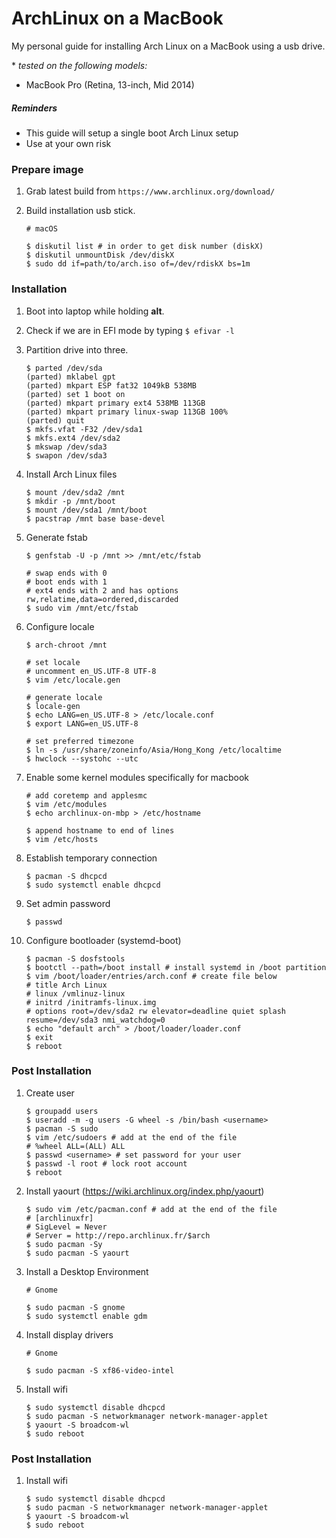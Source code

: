 # ArchLinux on a MacBook
My personal guide for installing Arch Linux on a MacBook using a usb drive.

\* *tested on the following models:*
- MacBook Pro (Retina, 13-inch, Mid 2014)

##### Reminders
- This guide will setup a single boot Arch Linux setup
- Use at your own risk

### Prepare image

1. Grab latest build from `https://www.archlinux.org/download/`
2. Build installation usb stick.

    ```
    # macOS

    $ diskutil list # in order to get disk number (diskX)
    $ diskutil unmountDisk /dev/diskX
    $ sudo dd if=path/to/arch.iso of=/dev/rdiskX bs=1m
    ```

### Installation

1. Boot into laptop while holding **alt**.
2. Check if we are in EFI mode by typing `$ efivar -l`
3. Partition drive into three.

    ```
    $ parted /dev/sda
    (parted) mklabel gpt
    (parted) mkpart ESP fat32 1049kB 538MB
    (parted) set 1 boot on
    (parted) mkpart primary ext4 538MB 113GB
    (parted) mkpart primary linux-swap 113GB 100%
    (parted) quit
    $ mkfs.vfat -F32 /dev/sda1
    $ mkfs.ext4 /dev/sda2
    $ mkswap /dev/sda3
    $ swapon /dev/sda3
    ```

4. Install Arch Linux files

    ```
    $ mount /dev/sda2 /mnt
    $ mkdir -p /mnt/boot
    $ mount /dev/sda1 /mnt/boot
    $ pacstrap /mnt base base-devel
    ```

5. Generate fstab

    ```
    $ genfstab -U -p /mnt >> /mnt/etc/fstab

    # swap ends with 0
    # boot ends with 1
    # ext4 ends with 2 and has options rw,relatime,data=ordered,discarded
    $ sudo vim /mnt/etc/fstab
    ```

6. Configure locale

    ```
    $ arch-chroot /mnt

    # set locale
    # uncomment en_US.UTF-8 UTF-8
    $ vim /etc/locale.gen

    # generate locale
    $ locale-gen
    $ echo LANG=en_US.UTF-8 > /etc/locale.conf
    $ export LANG=en_US.UTF-8

    # set preferred timezone
    $ ln -s /usr/share/zoneinfo/Asia/Hong_Kong /etc/localtime
    $ hwclock --systohc --utc
    ```

7. Enable some kernel modules specifically for macbook

    ```
    # add coretemp and applesmc
    $ vim /etc/modules
    $ echo archlinux-on-mbp > /etc/hostname

    $ append hostname to end of lines
    $ vim /etc/hosts
    ```

8. Establish temporary connection

    ```
    $ pacman -S dhcpcd
    $ sudo systemctl enable dhcpcd
    ```

8. Set admin password

    ```
    $ passwd
    ```

9. Configure bootloader (systemd-boot)

    ```
    $ pacman -S dosfstools
    $ bootctl --path=/boot install # install systemd in /boot partition
    $ vim /boot/loader/entries/arch.conf # create file below
    # title Arch Linux
    # linux /vmlinuz-linux
    # initrd /initramfs-linux.img
    # options root=/dev/sda2 rw elevator=deadline quiet splash resume=/dev/sda3 nmi_watchdog=0
    $ echo "default arch" > /boot/loader/loader.conf
    $ exit
    $ reboot
    ```

### Post Installation

1. Create user

    ```
    $ groupadd users
    $ useradd -m -g users -G wheel -s /bin/bash <username>
    $ pacman -S sudo
    $ vim /etc/sudoers # add at the end of the file
    # %wheel ALL=(ALL) ALL
    $ passwd <username> # set password for your user
    $ passwd -l root # lock root account
    $ reboot
    ```

2. Install yaourt (https://wiki.archlinux.org/index.php/yaourt)

    ```
    $ sudo vim /etc/pacman.conf # add at the end of the file
    # [archlinuxfr]
    # SigLevel = Never
    # Server = http://repo.archlinux.fr/$arch
    $ sudo pacman -Sy
    $ sudo pacman -S yaourt
    ```

3. Install a Desktop Environment

    ```
    # Gnome

    $ sudo pacman -S gnome
    $ sudo systemctl enable gdm
    ```

4. Install display drivers

    ```
    # Gnome

    $ sudo pacman -S xf86-video-intel
    ```

5. Install wifi

    ```
    $ sudo systemctl disable dhcpcd
    $ sudo pacman -S networkmanager network-manager-applet
    $ yaourt -S broadcom-wl
    $ sudo reboot
    ```

### Post Installation

1. Install wifi

    ```
    $ sudo systemctl disable dhcpcd
    $ sudo pacman -S networkmanager network-manager-applet
    $ yaourt -S broadcom-wl
    $ sudo reboot
    ```
